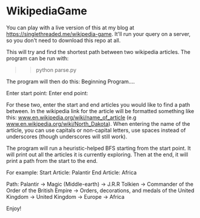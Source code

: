 # WikipediaGame

You can play with a live version of this at my blog at https://singlethreaded.me/wikipedia-game. It'll run your query on a server, so you don't need to download this repo at all.


This will try and find the shortest path between two wikipedia articles. 
The program can be run with: 

>> python parse.py

The program will then do this: 
Beginning Program....

Enter start point: 
Enter end point:

For these two, enter the start and end articles you would like to find a path between. In the wikipedia link for the article will
be formatted something like this: www.en.wikipedia.org/wiki/name_of_article (e.g www.en.wikipedia.org/wiki/North_Dakota). 
When entering the name of the article, you can use capitals or non-capital letters, use spaces instead of underscores (though 
underscores will still work). 

The program will run a heuristic-helped BFS starting from the start point. It will print out all the articles it is currently exploring. 
Then at the end, it will print a path from the start to the end. 

For example: 
Start Article: Palantir
End Article: Africa

Path: 
Palantir -> Magic (Middle-earth) -> J.R.R Tolkien -> Commander of the Order of the British Empire -> Orders, decorations, and medals of the United Kingdom -> United Kingdom -> Europe -> Africa


Enjoy!
